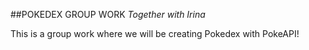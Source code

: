 ##POKEDEX GROUP WORK
_Together with Irina_

This is a group work where we will be creating Pokedex with PokeAPI!
